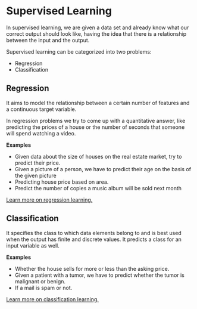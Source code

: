 # Supervised Learning

In supervised learning, we are given a data set and already know what our correct output should look like, having the idea that there is a relationship between the input and the output.

Supervised learning can be categorized into two problems:
- Regression
- Classification

## Regression

It aims to model the relationship between a certain number of features and a continuous target variable.

In regression problems we try to come up with a quantitative answer, like predicting the prices of a house or the number of seconds that someone will spend watching a video.

**Examples**
- Given data about the size of houses on the real estate market, try to predict their price. 
- Given a picture of a person, we have to predict their age on the basis of the given picture
- Predicting house price based on area.
- Predict the number of copies a music album will be sold next month

[Learn more on regression learning.](https://towardsdatascience.com/supervised-learning-basics-of-linear-regression-1cbab48d0eba)

## Classification

It specifies the class to which data elements belong to and is best used when the output has finite and discrete values. It predicts a class for an input variable as well.

**Examples**
- Whether the house sells for more or less than the asking price.
- Given a patient with a tumor, we have to predict whether the tumor is malignant or benign.
- If a mail is spam or not.

[Learn more on classification learning.](https://www.simplilearn.com/classification-machine-learning-tutorial)